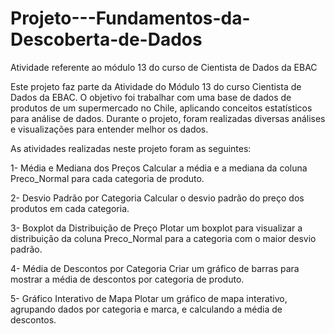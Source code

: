 # Projeto---Fundamentos-da-Descoberta-de-Dados

Atividade referente ao módulo 13 do curso de Cientista de Dados da EBAC

Este projeto faz parte da Atividade do Módulo 13 do curso Cientista de Dados da EBAC. O objetivo foi trabalhar com uma base de dados de produtos de um supermercado no Chile, aplicando conceitos estatísticos para análise de dados. Durante o projeto, foram realizadas diversas análises e visualizações para entender melhor os dados.

As atividades realizadas neste projeto foram as seguintes:

1- Média e Mediana dos Preços
Calcular a média e a mediana da coluna Preco_Normal para cada categoria de produto.

2- Desvio Padrão por Categoria
Calcular o desvio padrão do preço dos produtos em cada categoria.

3- Boxplot da Distribuição de Preço
Plotar um boxplot para visualizar a distribuição da coluna Preco_Normal para a categoria com o maior desvio padrão.

4- Média de Descontos por Categoria
Criar um gráfico de barras para mostrar a média de descontos por categoria de produto.

5- Gráfico Interativo de Mapa
Plotar um gráfico de mapa interativo, agrupando dados por categoria e marca, e calculando a média de descontos.
